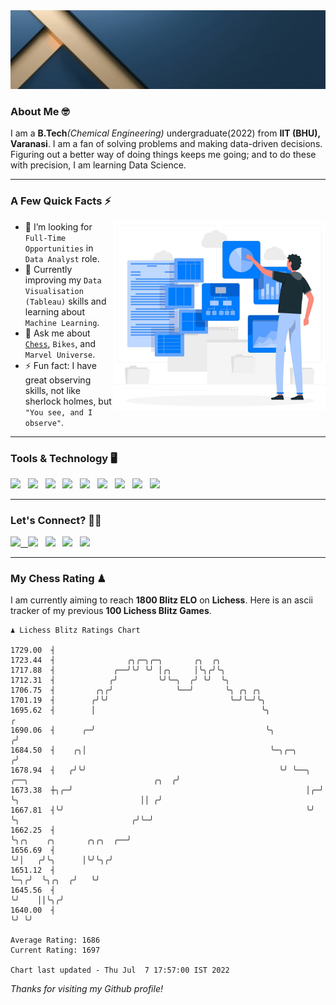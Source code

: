   <img src= "https://github.com/Laxman-Lakhan/Laxman-Lakhan/blob/master/Assets/Header.gif">

### About Me 🤓

I am a **B.Tech**_(Chemical Engineering)_ undergraduate(2022) from **IIT (BHU), Varanasi**. I am a fan of solving problems and making data-driven decisions. Figuring out a better way of doing things keeps me going; and to do these with precision, I am learning Data Science.

---

### A Few Quick Facts ⚡️
<img align="right" alt="Coding" width="340" src="https://github.com/Laxman-Lakhan/Laxman-Lakhan/blob/master/Assets/Data_Vector.jpg">   

- 🤝 I’m looking for `Full-Time Opportunities` in `Data Analyst` role.
- 📖 Currently improving my `Data Visualisation (Tableau)` skills and learning about `Machine Learning`.
- 💬 Ask me about [`Chess`](https://lichess.org/@/YourKingIsInDanger), `Bikes`, and `Marvel Universe`.
- ⚡️ Fun fact: I have great observing skills, not like sherlock holmes, but `"You see, and I observe"`.

---
### Tools & Technology 🖥

<img src="https://img.shields.io/badge/Python-white?logo=Python&logoColor=ColorName&style=ShieldStyle" /> &nbsp;
<img src="https://img.shields.io/badge/MySQL-white?logo=MySQL&logoColor=ColorName&style=ShieldStyle" /> &nbsp;
<img src="https://img.shields.io/badge/Tableau-white?logo=Tableau&logoColor=ColorName&style=ShieldStyle" /> &nbsp;
<img src="https://img.shields.io/badge/Advance Excel-white?logo=Microsoft+Excel&logoColor=196F3D&style=ShieldStyle" /> &nbsp;
<img src="https://img.shields.io/badge/Google Analytics-white?logo=Google+Analytics&logoColor=ColorName&style=ShieldStyle" /> &nbsp;
<img src="https://img.shields.io/badge/Jupyter-white?logo=Jupyter&logoColor=ColorName&style=ShieldStyle" /> &nbsp;
<img src="https://img.shields.io/badge/pandas-white?logo=Pandas&logoColor=000080&style=ShieldStyle" /> &nbsp;
<img src="https://img.shields.io/badge/numpy-white?logo=Numpy&logoColor=85C1E9&style=ShieldStyle" /> &nbsp;
<img src="https://img.shields.io/badge/scikit learn-white?logo=Scikit+Learn&logoColor=ColorName&style=ShieldStyle" /> &nbsp;



---

### Let's Connect? 🫳🏻

<a href="mailto:laxmansingh.lakhan@gmail.com"> <img src="https://img.icons8.com/fluent/48/000000/gmail.png" width="3.5%"/> &nbsp;
[<img src="https://img.icons8.com/color/48/000000/linkedin.png" width="3.5%"/>](https://www.linkedin.com/in/laxman-lakhan/)  &nbsp;
[<img src="https://img.icons8.com/fluent/48/000000/facebook-new.png" width="3.5%"/>](https://www.facebook.com/s.laxmanlakhan/)  &nbsp;
[<img src="https://img.icons8.com/fluent/48/000000/instagram-new.png" width="3.5%"/>](https://www.instagram.com/laxman.lakhan/)  &nbsp;
[<img src="https://img.icons8.com/color/48/000000/twitter.png" width="3.5%"/>](https://twitter.com/laxman__lakhan)  &nbsp;

 ---
  
### My Chess Rating ♟
  
I am currently aiming to reach **1800 Blitz ELO** on **Lichess**. Here is an ascii tracker of my previous **100 Lichess Blitz Games**.

  ```
  ♟︎ 𝙻𝚒𝚌𝚑𝚎𝚜𝚜 𝙱𝚕𝚒𝚝𝚣 𝚁𝚊𝚝𝚒𝚗𝚐𝚜 𝙲𝚑𝚊𝚛𝚝
  
 1729.00  ┤
 1723.44  ┤                ╭╮╭─╮╭─╮       ╭╮  ╭╮
 1717.88  ┤             ╭──╯╰╯ ╰╯ │╭╮     │╰╮╭╯╰╮
 1712.31  ┤            ╭╯         ╰╯╰─╮  ╭╯ ╰╯  ╰╮
 1706.75  ┤         ╭╮╭╯              ╰──╯       ╰╮ ╭╮ ╭╮
 1701.19  ┤        ╭╯╰╯                           ╰─╯╰─╯╰╮
 1695.62  ┤        │                                     ╰╮                                                  ╭
 1690.06  ┤      ╭─╯                                      ╰╮                                                ╭╯
 1684.50  ┤    ╭╮│                                         ╰─╮╭─╮                                          ╭╯
 1678.94  ┤   ╭╯╰╯                                           ╰╯ ╰──╮  ╭──╮                            ╭╮  ╭╯
 1673.38  ┼╮╭─╯                                                    │╭─╯  ╰╮                           ││ ╭╯
 1667.81  ┤╰╯                                                      ╰╯     ╰╮                         ╭╯╰─╯
 1662.25  ┤                                                                ╰╮╭╮    ╭╮       ╭╮╭╮  ╭──╯
 1656.69  ┤                                                                 ╰╯│   ╭╯╰╮      │╰╯╰╮╭╯
 1651.12  ┤                                                                   ╰─╮╭╯  ╰╮╭╮  ╭╯   ╰╯
 1645.56  ┤                                                                     ╰╯    ││╰╮╭╯
 1640.00  ┤                                                                           ╰╯ ╰╯ 

Average Rating: 1686
Current Rating: 1697

Chart last updated - Thu Jul  7 17:57:00 IST 2022  
  ```
  
  
*Thanks for visiting my Github profile!*
